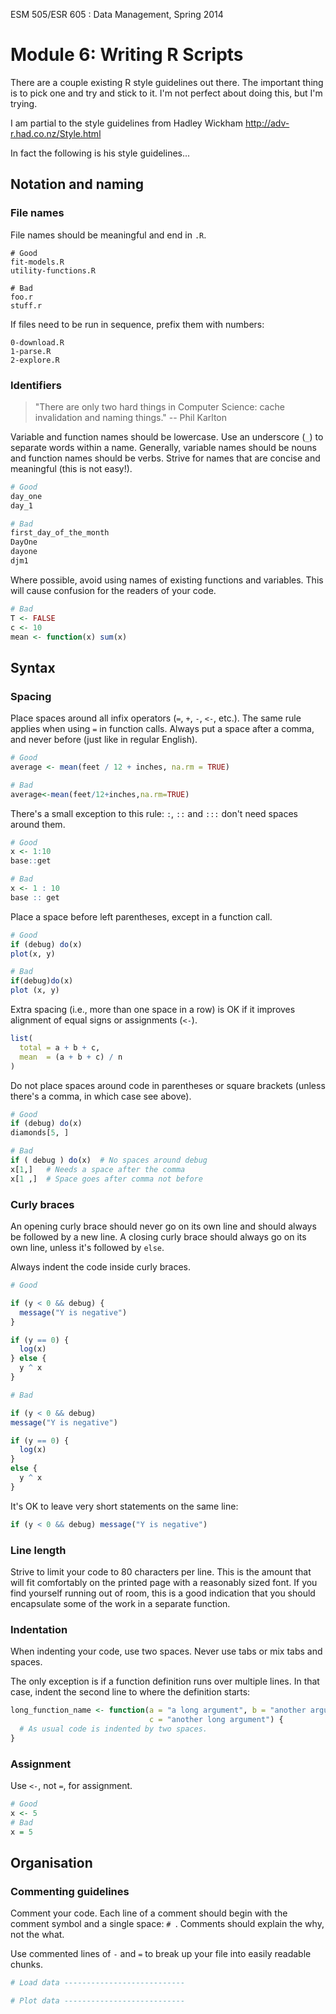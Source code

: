 ESM 505/ESR 605 : Data Management, Spring 2014

Module 6: Writing R Scripts 
====================


There are a couple existing R style guidelines out there. The important thing is to pick one and try and stick to it.   I'm not perfect about doing this, but I'm trying.

I am partial to the style guidelines from Hadley Wickham
http://adv-r.had.co.nz/Style.html

In fact the following is his style guidelines...

## Notation and naming

### File names

File names should be meaningful and end in `.R`.

    # Good
    fit-models.R
    utility-functions.R

    # Bad
    foo.r
    stuff.r

If files need to be run in sequence, prefix them with numbers:

    0-download.R
    1-parse.R
    2-explore.R

### Identifiers

> "There are only two hard things in Computer Science: cache invalidation and 
> naming things." -- Phil Karlton

Variable and function names should be lowercase. Use an underscore (`_`) to separate words within a name. Generally, variable names should be nouns and function names should be verbs. Strive for names that are concise and meaningful (this is not easy!).


```r
# Good
day_one
day_1

# Bad
first_day_of_the_month
DayOne
dayone
djm1
```


Where possible, avoid using names of existing functions and variables. This will cause confusion for the readers of your code.


```r
# Bad
T <- FALSE
c <- 10
mean <- function(x) sum(x)
```


## Syntax

### Spacing

Place spaces around all infix operators (`=`, `+`, `-`, `<-`, etc.). The same rule applies when using `=` in function calls. Always put a space after a comma, and never before (just like in regular English).


```r
# Good
average <- mean(feet / 12 + inches, na.rm = TRUE)

# Bad
average<-mean(feet/12+inches,na.rm=TRUE)
```


There's a small exception to this rule: `:`, `::` and `:::` don't need spaces around them.


```r
# Good
x <- 1:10
base::get

# Bad
x <- 1 : 10
base :: get
```


Place a space before left parentheses, except in a function call.


```r
# Good
if (debug) do(x)
plot(x, y)

# Bad
if(debug)do(x)
plot (x, y)
```


Extra spacing (i.e., more than one space in a row) is OK if it improves alignment of equal signs or assignments (`<-`).


```r
list(
  total = a + b + c, 
  mean  = (a + b + c) / n
)
```


Do not place spaces around code in parentheses or square brackets (unless there's a comma, in which case see above).


```r
# Good
if (debug) do(x)
diamonds[5, ]

# Bad
if ( debug ) do(x)  # No spaces around debug
x[1,]   # Needs a space after the comma
x[1 ,]  # Space goes after comma not before
```


### Curly braces

An opening curly brace should never go on its own line and should always be followed by a new line. A closing curly brace should always go on its own line, unless it's followed by `else`.

Always indent the code inside curly braces.


```r
# Good

if (y < 0 && debug) {
  message("Y is negative")
}

if (y == 0) {
  log(x)
} else {
  y ^ x
}

# Bad

if (y < 0 && debug)
message("Y is negative")

if (y == 0) {
  log(x)
} 
else {
  y ^ x
}
```


It's OK to leave very short statements on the same line:


```r
if (y < 0 && debug) message("Y is negative")
```


### Line length

Strive to limit your code to 80 characters per line. This is the amount that will fit comfortably on the printed page with a reasonably sized font. If you find yourself running out of room, this is a good indication that you should encapsulate some of the work in a separate function.

### Indentation

When indenting your code, use two spaces. Never use tabs or mix tabs and spaces.

The only exception is if a function definition runs over multiple lines. In that case, indent the second line to where the definition starts:


```r
long_function_name <- function(a = "a long argument", b = "another argument",
                               c = "another long argument") {
  # As usual code is indented by two spaces.
}
```


### Assignment

Use `<-`, not `=`, for assignment.


```r
# Good
x <- 5
# Bad
x = 5
```


## Organisation

### Commenting guidelines

Comment your code. Each line of a comment should begin with the comment symbol and a single space: `# `. Comments should explain the why, not the what.

Use commented lines of `-` and `=` to break up your file into easily readable chunks.


```r
# Load data ---------------------------

# Plot data ---------------------------
```


